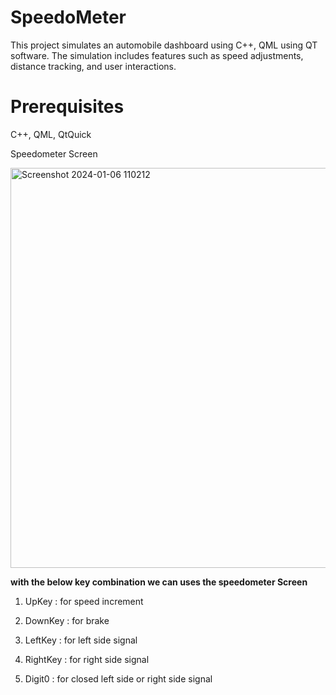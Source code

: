 # SpeedoMeter
This project simulates an automobile dashboard using C++, QML using QT software. The simulation includes features such as speed adjustments, distance tracking, and user interactions.

# Prerequisites
C++,
QML,
QtQuick

Speedometer Screen

<img width="640" alt="Screenshot 2024-01-06 110212" src="https://github.com/vikas22634/Speedo_Meter/assets/75554973/47bf7d39-33bc-4f20-b3f1-aa1ec6078c09">


<strong>with the below key  combination we can uses the speedometer Screen</strong>

1. UpKey :  for speed increment

2. DownKey : for brake

3. LeftKey : for left side signal

4. RightKey : for right side signal

5. Digit0 : for closed left side or right side signal

